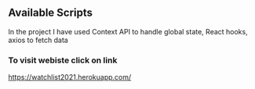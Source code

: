 ## Available Scripts

In the project I have used Context API to handle global state, React hooks, axios to fetch data 

### To visit webiste click on link
https://watchlist2021.herokuapp.com/
